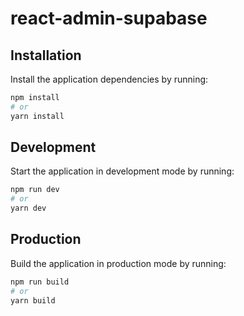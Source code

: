 # react-admin-supabase

## Installation

Install the application dependencies by running:

```sh
npm install
# or
yarn install
```

## Development

Start the application in development mode by running:

```sh
npm run dev
# or
yarn dev
```

## Production

Build the application in production mode by running:

```sh
npm run build
# or
yarn build
```

